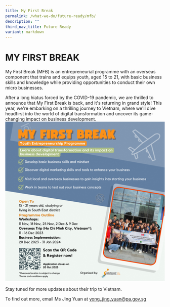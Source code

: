 ```yaml
---
title: My First Break
permalink: /what-we-do/future-ready/mfb/
description: ""
third_nav_title: Future Ready
variant: markdown
---
```

# MY FIRST BREAK

My First Break (MFB) is an entrepreneurial programme with an overseas component that trains and equips youth, aged 15 to 21, with basic business skills and knowledge while providing opportunities to conduct their own micro businesses.

After a long hiatus forced by the COVID-19 pandemic, we are thrilled to announce that My First Break is back, and it's returning in grand style! This year, we're embarking on a thrilling journey to Vietnam, where we'll dive headfirst into the world of digital transformation and uncover its game-changing impact on business development.
![my first break 2023](/images/What%20We%20Do/Future%20Ready/my%20first%20break%202023.png)

Stay tuned for more updates about their trip to Vietnam.

To find out more, email Ms Jing Yuan at [yong_jing_yuan@pa.gov.sg](mailto:yong_jing_yuan@pa.gov.sg)